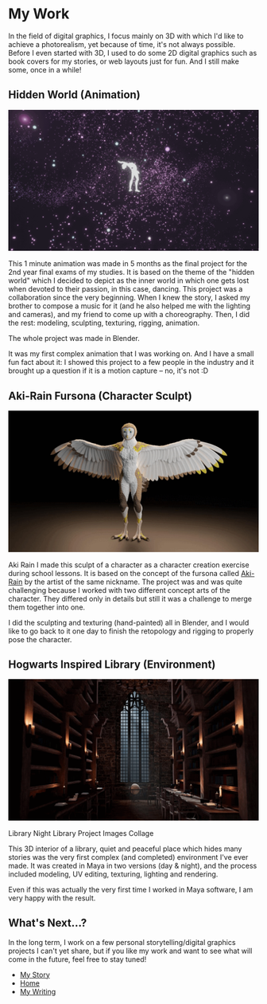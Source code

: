 # My Work

In the field of digital graphics, I focus mainly on 3D with which I'd like to achieve a photorealism, yet because of time, it's not always possible. Before I even started with 3D, I used to do some 2D digital graphics such as book covers for my stories, or web layouts just for fun. And I still make some, once in a while!

## Hidden World (Animation)

![hidden world project key images gif](img/hidden-world-gif.gif)

This 1 minute animation was made in 5 months as the final project for the 2nd year final exams of my studies. It is based on the theme of the "hidden world" which I decided to depict as the inner world in which one gets lost when devoted to their passion, in this case, dancing. This project was a collaboration since the very beginning. When I knew the story, I asked my brother to compose a music for it (and he also helped me with the lighting and cameras), and my friend to come up with a choreography. Then, I did the rest: modeling, sculpting, texturing, rigging, animation.

The whole project was made in Blender.

It was my first complex animation that I was working on. And I have a small fun fact about it: I showed this project to a few people in the industry and it brought up a question if it is a motion capture – no, it's not :D

## Aki-Rain Fursona (Character Sculpt)

![aki-rain fursona project key images gif](img/aki-rain-gif.gif)

Aki Rain I made this sculpt of a character as a character creation exercise during school lessons. It is based on the concept of the fursona called [Aki-Rain](https://www.furaffinity.net/user/aki-rain/) by the artist of the same nickname. The project was and was quite challenging because I worked with two different concept arts of the character. They differed only in details but still it was a challenge to merge them together into one.

I did the sculpting and texturing (hand-painted) all in Blender, and I would like to go back to it one day to finish the retopology and rigging to properly pose the character.

## Hogwarts Inspired Library (Environment)

![hogwarts inspired library environment project key images gif](img/library-gif.gif)

Library Night Library Project Images Collage

This 3D interior of a library, quiet and peaceful place which hides many stories was the very first complex (and completed) environment I've ever made. It was created in Maya in two versions (day & night), and the process included modeling, UV editing, texturing, lighting and rendering.

Even if this was actually the very first time I worked in Maya software, I am very happy with the result.

## What's Next...?

In the long term, I work on a few personal storytelling/digital graphics projects I can't yet share, but if you like my work and want to see what will come in the future, feel free to stay tuned!

- [My Story](about.md)
- [Home](index.md)
- [My Writing](writing.md)
